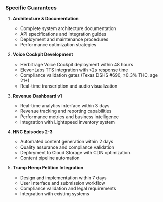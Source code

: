 ### Specific Guarantees
1. **Architecture & Documentation**
   - Complete system architecture documentation
   - API specifications and integration guides
   - Deployment and maintenance procedures
   - Performance optimization strategies

2. **Voice Cockpit Development**
   - Herbitrage Voice Cockpit deployment within 48 hours
   - ElevenLabs TTS integration with <2s response time
   - Compliance validation gates (Texas DSHS #690, ≤0.3% THC, age 21+)
   - Real-time transcription and audio visualization

3. **Revenue Dashboard v1**
   - Real-time analytics interface within 3 days
   - Revenue tracking and reporting capabilities
   - Performance metrics and business intelligence
   - Integration with Lightspeed inventory system

4. **HNC Episodes 2-3**
   - Automated content generation within 2 days
   - Quality assurance and compliance validation
   - Deployment to Cloud Storage with CDN optimization
   - Content pipeline automation

5. **Trump Hemp Petition Integration**
   - Design and implementation within 7 days
   - User interface and submission workflow
   - Compliance validation and legal requirements
   - Integration with existing systems
